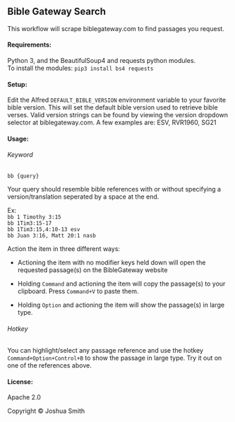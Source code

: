 ## Bible Gateway Search
This workflow will scrape biblegateway.com to find passages you request.

#### Requirements:  
Python 3, and the BeautifulSoup4 and requests python modules.  
To install the modules: `pip3 install bs4 requests`

#### Setup:
Edit the Alfred `DEFAULT_BIBLE_VERSION` environment variable to your favorite bible version. This will set the default bible version used to retrieve bible verses. Valid version strings can be found by viewing the version dropdown selector at biblegateway.com. A few examples are: ESV, RVR1960, SG21

#### Usage:

###### Keyword
`bb {query}`

Your query should resemble bible references with or without specifying a version/translation seperated by a space at the end.

Ex:  
`bb 1 Timothy 3:15`  
`bb 1Tim3:15-17`  
`bb 1Tim3:15,4:10-13 esv`  
`bb Juan 3:16, Matt 20:1 nasb`

Action the item in three different ways:

* Actioning the item with no modifier keys held down will open the requested passage(s) on the BibleGateway website

* Holding `Command` and actioning the item will copy the passage(s) to your clipboard. Press `Command+V` to paste them.

* Holding `Option` and actioning the item will show the passage(s) in large type.

###### Hotkey
You can highlight/select any passage reference and use the hotkey `Command+Option+Control+B` to show the passage in large type. Try it out on one of the references above.

#### License:
Apache 2.0

Copyright © Joshua Smith
